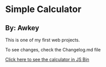 # Simple Calculator
## By: Awkey

This is one of my first web projects.

To see changes, check the Changelog.md file

[Click here to see the calculator in JS Bin](https://jsbin.com/mepotek/1/edit?output)

